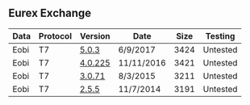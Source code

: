 ## Eurex Exchange


|Data | Protocol | Version | Date | Size | Testing|
|--- | --- | --- | --- | --- | ---|
|Eobi | T7 | [5.0.3](https://github.com/Open-Markets-Initiative/wireshark-lua/blob/master/Eurex/Eurex.Eobi.T7.5.0.3.Script.Dissector.lua "Eurex Exchange 5.0.3 Script Dissector") | 6/9/2017 | 3424 | Untested|
|Eobi | T7 | [4.0.225](https://github.com/Open-Markets-Initiative/wireshark-lua/blob/master/Eurex/Eurex.Eobi.T7.4.0.225.Script.Dissector.lua "Eurex Exchange 4.0.225 Script Dissector") | 11/11/2016 | 3421 | Untested|
|Eobi | T7 | [3.0.71](https://github.com/Open-Markets-Initiative/wireshark-lua/blob/master/Eurex/Eurex.Eobi.T7.3.0.71.Script.Dissector.lua "Eurex Exchange 3.0.71 Script Dissector") | 8/3/2015 | 3211 | Untested|
|Eobi | T7 | [2.5.5](https://github.com/Open-Markets-Initiative/wireshark-lua/blob/master/Eurex/Eurex.Eobi.T7.2.5.5.Script.Dissector.lua "Eurex Exchange 2.5.5 Script Dissector") | 11/7/2014 | 3191 | Untested|

